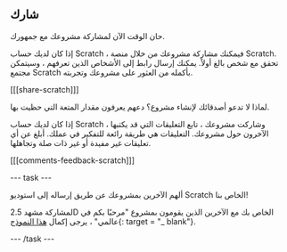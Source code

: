 ## شارك

حان الوقت الآن لمشاركة مشروعك مع جمهورك.

إذا كان لديك حساب Scratch ، فيمكنك مشاركة مشروعك من خلال منصة Scratch. تحقق مع شخص بالغ أولاً. يمكنك إرسال رابط إلى الأشخاص الذين تعرفهم ، وسيتمكن مجتمع Scratch بأكمله من العثور على مشروعك وتجربته.

[[[share-scratch]]]

لماذا لا تدعو أصدقائك لإنشاء مشروع؟ دعهم يعرفون مقدار المتعة التي حظيت بها.

إذا كان لديك حساب Scratch ، وشاركت مشروعك ، تابع التعليقات التي قد يكتبها الآخرون حول مشروعك. التعليقات هي طريقة رائعة للتفكير في عملك. أبلغ عن أي تعليقات غير مفيدة أو غير ذات صلة وتجاهلها.

[[[comments-feedback-scratch]]]

--- task ---

ألهم الآخرين بمشروعك عن طريق إرساله إلى استوديو Scratch الخاص بنا!

لمشاركة مشهد 2.5D الخاص بك مع الآخرين الذين يقومون بمشروع "مرحبًا بكم في عالمي" ، يرجى إكمال [هذا النموذج](https://form.raspberrypi.org/f/community-project-submissions){: target = "_ blank"}.

--- /task ---
